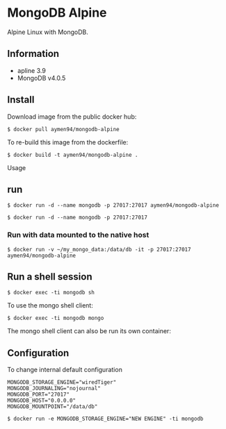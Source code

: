 # MongoDB Alpine
Alpine Linux with MongoDB.

## Information
* apline 3.9
* MongoDB v4.0.5

## Install

Download image from the public docker hub:
```
$ docker pull aymen94/mongodb-alpine
```
To re-build this image from the dockerfile:
```
$ docker build -t aymen94/mongodb-alpine .
```
Usage

## run
```
$ docker run -d --name mongodb -p 27017:27017 aymen94/mongodb-alpine
```
```
$ docker run -d --name mongodb -p 27017:27017
```

### Run with data mounted to the native host

```
$ docker run -v ~/my_mongo_data:/data/db -it -p 27017:27017 aymen94/mongodb-alpine
```

## Run a shell session

```
$ docker exec -ti mongodb sh
```
To use the mongo shell client:
```
$ docker exec -ti mongodb mongo
```
The mongo shell client can also be run its own container:

## Configuration 
To change internal default configuration
```
MONGODB_STORAGE_ENGINE="wiredTiger"
MONGODB_JOURNALING="nojournal"
MONGODB_PORT="27017"
MONGODB_HOST="0.0.0.0"
MONGODB_MOUNTPOINT="/data/db"
```

```
$ docker run -e MONGODB_STORAGE_ENGINE="NEW ENGINE" -ti mongodb
```



